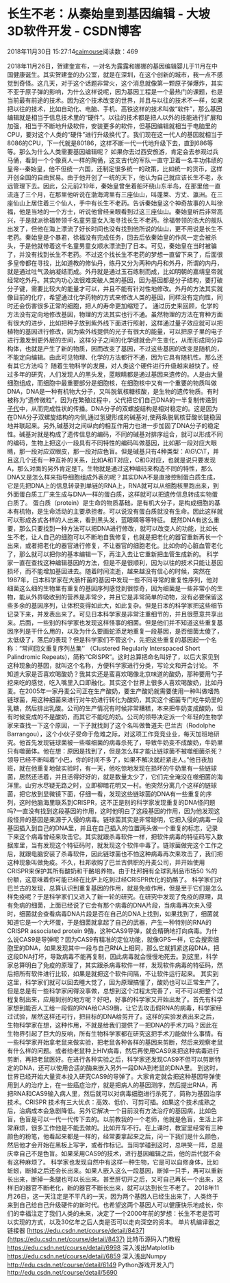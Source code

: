 
# 长生不老：从秦始皇到基因编辑 - 大坡3D软件开发 - CSDN博客

2018年11月30日 15:27:14[caimouse](https://me.csdn.net/caimouse)阅读数：469


2018年11月26日，贺建奎宣布，一对名为露露和娜娜的基因编辑婴儿于11月在中国健康诞生。其实贺建奎的办公室，就是在深圳，在这个创新的城市，我一点不感觉到奇怪。这几天，对于这个话题非常火，这个消息就像第一颗原子弹爆炸，其实不亚于原子弹的影响，为什么这样说呢，因为基因工程是一个最热门的课题，也是当前最有前途的技术。因为这个技术改变的世界，并且与以往的技术不一样，如果把以往的技术，比如自动化、电脑、手机、高铁这样的技术叫做“软件”，那么基因编辑就是相当于信息技术里的“硬件”。以往的技术都是把人以外的技能进行扩展和加强，相当于不断地升级软件，安装更多的软件，但基因编辑就相当于电脑里的CPU，要对这个人类的“硬件”进行升级换代了。我们现在这一代人的基因就相当于8086的CPU，下一代就是80186，这样不断一代一代地升级下去，直到686等等。那么为什么人类需要基因编辑呢？
如果你去过西安旅游，肯定会去参观过兵马俑，看到一个个像真人一样的陶俑，这支古代的军队一直守卫着一名丰功伟绩的皇帝--秦始皇，他不但统一六国，还制定很多统一的政策，比如统一的货币，这样开创全国的自由贸易。由于他开创了一统的天下，他认为自己就应该长生不老，永远管理下去。因此，公元前219年，秦始皇曾坐着船环绕山东半岛，在那里他一直流连了三个月，在那里他听说在渤海湾里有三座仙山，叫蓬莱、方丈、瀛洲。在三座仙山上居住着三个仙人，手中有长生不老药。告诉秦始皇这个神奇故事的人叫徐福，他是当地的一个方士，听说他曾经亲眼看到过这三座仙山。秦始皇听后非常高兴，于是就派徐福带领千名童男童女入海寻找长生不老药。徐福带领的浩大的舰队出发了，但他在海上漂流了好长时间也没有找到他所说的仙山，更不用说是长生不老药。秦始皇是个暴君，徐福没有完成任务，回去后依秦始皇的作风一定会被杀头，于是他就带着这千名童男童女顺水漂流到了日本。可见，秦始皇在当时被骗了，并没有找到长生不老药。不过这个找长生不老药的梦想一直留下来了，后面很多皇帝都在寻找，比如道教的修仙丹，练丹又分为两种内丹和外丹，所谓的内丹，就是通过吐气汲纳凝结而成。外丹就是通过玉石练制而成，比如明朝的嘉靖皇帝就经常吃外丹。其实内功心法很难突破人类的基因，因为基因都是分子结构，要打破分子键，需要比较大的能量才可以，并且不能有针对性地修改。外丹的方法其实就像目前的化疗，希望通过化学药物的方式来修改人类的基因，同样没有定向性，同时还会伤害很多正常的细胞，把人的寿命更加缩短了。
通过历史来回顾，化学的方法没有定向地修改基因，物理的方法其实也行不通。虽然物理的方法在育种方面有很大的进步，比如把种子放到紫外线下面进行照射，这样通过量子效应就可以把植物的基因进行修改，因为紫外线提供的光子有很大的能量，可以把原子里的电子进行激发到更外层的空间，这样分子之间的化学键就会产生变化，从而形成同分异构体，也就是产生了新的物质，因而改变了基因，不过这些基因的改变是随机的，不能定向编辑。由此可见物理、化学的方法都行不通，因为它具有随机性。那么还有其它方法吗？
随着生物科学的发展，对人类这个硬件进行升级越来越快了。经过多年的研究，人们发现人的黑头发，蓝眼睛都是通过基因来遗传的。人是由大量细胞组成，而细胞中最重要部分是细胞核，在细胞核中又有一个重要的物质叫做DNA，DNA是一种有机物大分子，又叫脱氧核糖核酸，是生物的遗传物质。有时被称为“遗传微粒”，因为在繁殖过程中，父代把它们自己DNA的一半复制传递到[子代](https://baike.baidu.com/item/%E5%AD%90%E4%BB%A3)中，从而完成性状的传播。DNA分子的双螺旋结构是相对稳定的。这是因为在DNA分子双螺旋结构的内侧,通过氢键形成的碱基对,使两条脱氧核苷酸长链稳固地并联起来。另外,碱基对之间纵向的相互作用力也进一步加固了DNA分子的稳定性。碱基对就是构成了遗传信息的编码，不同的碱基对排序组合，就可以形成不同的编码，生物上把这小一段具有不同特性的编码叫做基因，比如那一段对应大眼睛，那一段对应双眼皮，那一段对应色盲。但是碱基只有4种类型：A\G\C\T，并且这几个还有一种互补的关系，比如A和T对应，C和G对应，也就是说只要发现A，那么对面的另外肯定是T。生物就是通过这种编码来构造不同的特性，那么DNA又是怎么样来指导细胞组成外表的呢？其实DNA不是直接控制蛋白质生成，它是先把DNA上的信息转录到单链的RNA上，RNA就可以从细胞核里跑出来，到外面蛋白质工厂来生成与DNA一样的蛋白质，这样就可以把遗传信息转成实物蛋白质了。 蛋白质（protein）是生命的物质基础，是有机大分子，是构成细胞的基本有机物，是生命活动的主要承担者。可以说没有蛋白质就没有生命。因此这样就可以形成各式各样的人出来，看到黑头发，蓝眼睛等等特征。
既然DNA有这么重要，那么只要找到一种方法可以把DNA进行修改，就可以改变人的功能，比如长生不老，让人自己的细胞可以不断地自我修复，也就是把老化的器官重新再长一个出来，或者把老化的器官进行修复，不让器官的细胞老化。比如你的心脏血管老化了，那么就可以把你的基本编辑一下，再注入去让它重新把血管生成新的。
科学家一直在查找这种编辑基因的方法，但是不是很顺利，因为以往的技术只能让基因损坏，而不能增加基因进去。随着时间流逝，越来越没有信心的时候，突然在1987年，日本科学家在大肠杆菌的基因中发现一些不同寻常的重复性序列，他对细菌这么细的生物里有重复的基因序列感觉到很惊奇，因为细菌是一些非常小的生物，能从外界吸收到的营养是非常少，并且它是非常简单的动物，没有必要保留这些多余的基因序列，让体积变得如此大，如此复杂。但是日本的科学家把这些细节记录下来，并发表出来了。可见日本科学家是非常注重细节的，并且很愿意共享出来。后面，一些别的科学家也发现这样怪事的细菌。但是他们并不知道这些重复基因序列是干什么用的，以及为什么要画蛇添足地重复一段基因，是否细菌太傻了，太低级了，落后的表现？但是科学家们不管这个，先把这些重复的基因起一个名称：“常间回文重复序列丛集’’ （Clustered Regularly Interspaced Short Palindromic Repeats)，简称“CRISPR”。这时总算把命名叫好了，以后大家见到这种现象的基因，就叫这个名称，方便科学家进行分类，写论文和开会讨论。
不知道大家是否喜欢喝酸奶？我其实还是蛮喜欢喝像北京味道的酸奶，那种要用勺子挖来吃的感觉，吃入嘴里入口即融化。其实这个世界上很多人喜欢喝酸奶，比如丹麦。在2005年一家丹麦公司正在生产酸奶，要生产酸奶就需要使用一种叫做嗜热链球菌，用这种细菌来进行对牛奶进行转化为酸奶，其实这个细菌专门吃牛奶里的乳糖，然后排出乳酸。公司的生产情况有时候非常糟糕，本来把牛奶变成酸奶，但有时候变成的不是酸奶，而其它不能吃的奶。公司的领导决定派一个年轻的生物学家来查找一下这个原因，一下子就找到了这个名叫做鲁道夫·巴兰古（Rodolphe Barrangou），这个小伙子受命于危难之际，对这项工作竞竞业业，每天加班地研究。他首先发现链球菌被一些噬细菌的病毒杀死了，导致牛奶变不成酸奶，牛奶里只有噬菌体。他在想：原因是找到了，但是怎么样才能让链球菌不被噬细菌杀死？领导已经不断叫着“小巴，你的时间不多了，如果不解决就赶紧走人。”他日夜加班，就在他重复地做实验时，有一天，他吃惊地发现在损坏的牛奶里有一些链球菌，居然还活着，并且活得好好的，就是数量太少了，它们完全淹没在噬细菌的海洋里。山穷水尽疑无路之时，立即柳暗花明又一村。他突然分离几个这样的链球菌，把它放到显微镜下面，仔细一看，发现这些链球菌的DNA有一些重复的序列，这时他脑海里联系到CRISPR，这不正是别的科学家发现重复的DNA怪问题吗?一直没有找到这段基因的作用，这时他明白了这段基因的作用，因为他发现这段怪异的基因是来源于入侵的病毒。链球菌其实是非常聪明，它把入侵的病毒一段基因插入到自己的DNA里，并且在自己插入的位置两头做一个重复的标志，记录下来这个病毒曾经来攻击它。其实就跟杀毒软件一样，把软件病毒的特征码写入数据库里，当有发现这个特征码时，就发现这个软件中毒了。链球菌做完这个工作之后，就跟电脑安装了杀毒软件，因此链球菌也不怕这种病毒再次来攻击了，我们把这种现象叫做免疫。不久，杜邦收购了巴兰古供职的丹麦公司，并开始使用CRISPR来保护其所有酸奶和干酪培养物。由于杜邦拥有全球乳制品市场50 %的份额，这意味着你可能已经在比萨上吃到过经CRISPR优化的奶酪了。
科学家们对巴兰古的发现，总算认识到重复基因的作用，就是免疫作用，但是至于它们是怎么样免疫呢？于是科学家们又进入了新一轮的研究。在研究中发现了免疫的原理，具有免病的细菌，上面已经说了它会有那个病毒的DNA片段，当病毒再次来入侵时，细菌就会查看病毒DNA片段是否在自己的DNA上找到，如果找到了，细菌就知道它是一个大坏蛋，于是细菌就拿起了自己的武器，产生一种特别的RNA的CRISPR associated protein 9酶，这种CAS9导弹，就会精确地打向病毒。为什么说CAS9是导弹呢？因为CAS9有精准的定位功能，就像GPS一样，它会搜索细胞里的DNA，如果发现其中一段与自己RNA上相同，那么它就抓紧这段DNA，把这段DNA打坏，导致病毒不能再复制，因此病毒就会慢慢地死去。到这里，科学家总算明白了免疫的原理了，其实跟杀病毒软件一样，发现软件病毒的特征码，然后把所有软件进行比较，如果是就把这个软件间隔，不让软件运行起来。
其实到这里，科学家们就可以回去睡大觉了，因为原理搞懂了，酸奶也可以正常生产了。但是总是有一些科学家闲得没事做，总想到这个过程太完善了，可不可以把整个过程复制出来，应用到别的地方呢？好吧，好事的科学家又开始出发了。首先有科学家想到能否人工给一段假的RNA给CAS9酶，让它去攻击假RNA的病毒，科学家经过试验，居然这样还可行，把目标的DNA给剪开了。这样的实验发表出来之后，生物科学家在想，这种作用，不就是给我们提供了一把DNA的手术刀吗？因此在生物界引起了巨大的反响，所有生物科学家都在研究这把手术刀能做什么事情。有一些科学家开始拿老鼠来做实验，把老鼠各种各样的基因来剪断，然后来观察老鼠有什么样的问题。或者给老鼠种上HIV病毒，然后再使用CAS9来把这种病毒进行剪断，再把老鼠医好。在进行各种实验之后，科学家还发现CAS9不但可以剪断特定的DNA，还可以使用合适的酶来嵌入另外一段DNA到老鼠的DNA里。
到这时，世界已经开始大量资本投入研究CAS9的导弹了。大家肯定就会把这种基因导弹使用到人的治疗上，在一些癌症治疗，就是把病人的基因测序，然后提出RNA，再把RNA和CAS9输入病人里，然后就可以对病毒细胞进行杀死了，简称为基因治序技术。CRISPR 技术有三大优点：高效、低价、可剪可插。如果这个技术成熟之后，治病成本会急剧降低。另外它解决一个目前没有方法治疗的基因病，比如色盲，色盲是可以一代一代传下去的。以前教我的一个老师，他就是色盲，生活上非常麻烦，很多工作他是不能去做的。比如开车不行。在上课时，教室里经常有三种颜色的粉笔，他看起来都是一样的，经常要拿起来之后，问一下我们是什么颜色，然后他才会开始在黑板上写字，或者作标记。当同学碰到这时，总哄笑一阵，总是庆幸自己不是色盲。如果采用CAS9的技术，进行基因编辑之后，他的后代就不会有这种麻烦了。
科学家也发现自然中有这样一种生物，它是可以自修身体，比如蚯蚓，断掉之后还会长出来。如果人嵌入这么一段基因，断掉一只手，再可以重新长出来，断掉一条腿也可以长出来。甚至肝切开之后，又可自己再长一个出来，这样旧的器官不断老化，新的器官不断长出来，就可以达到长生不老了。
2018年11月26日，这一天注定是不平凡的一天，因为两个基因人已经生出来了，人类终于来到自己给自己升级硬件的新时代。也希望这两个基因人可以健康快乐地成长，你们的幸福注定了我们人类的未来，决定了一个2000年前的梦想：长生不老是否可以实现的方式，以及30亿年之后人类是否可以走向深空的资本。
单片机编译器之链接器
[https://edu.csdn.net/course/detail/8437](https://edu.csdn.net/course/detail/8437)
比特币源码入门教程
https://edu.csdn.net/course/detail/6998
深入浅出Matplotlib
https://edu.csdn.net/course/detail/6859
深入浅出Numpy
http://edu.csdn.net/course/detail/6149
Python游戏开发入门
http://edu.csdn.net/course/detail/5690


